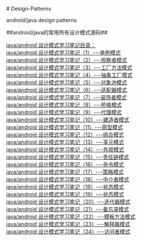﻿﻿# Design-Patterns

android/java design patterns

##android/java的常用所有设计模式源码##

[java/android 设计模式学习笔记目录：](http://blog.csdn.net/self_study/article/details/51234377)</br>
[java/android 设计模式学习笔记（1）---单例模式](http://blog.csdn.net/self_study/article/details/50835410)</br>
[java/android 设计模式学习笔记（2）---观察者模式](http://blog.csdn.net/self_study/article/details/51346849)</br>
[java/android 设计模式学习笔记（3）---工厂方法模式](http://blog.csdn.net/self_study/article/details/51419770)</br>
[java/android 设计模式学习笔记（4）---抽象工厂模式](http://blog.csdn.net/self_study/article/details/51472885)</br>
[java/android 设计模式学习笔记（5）---对象池模式](http://blog.csdn.net/self_study/article/details/51477002)</br>
[java/android 设计模式学习笔记（6）---适配器模式](http://blog.csdn.net/self_study/article/details/51585664)</br>
[java/android 设计模式学习笔记（7）---装饰者模式](http://blog.csdn.net/self_study/article/details/51591709)</br>
[java/android 设计模式学习笔记（8）---桥接模式](http://blog.csdn.net/self_study/article/details/51622243)</br>
[java/android 设计模式学习笔记（9）---代理模式](http://blog.csdn.net/self_study/article/details/51628486)</br>
[java/android 设计模式学习笔记（10）---建造者模式](http://blog.csdn.net/self_study/article/details/51707029)</br>
[java/android 设计模式学习笔记（11）---原型模式](http://blog.csdn.net/self_study/article/details/51757525)</br>
[java/android 设计模式学习笔记（12）---组合模式](http://blog.csdn.net/self_study/article/details/51761709)</br>
[java/android 设计模式学习笔记（13）---享元模式](http://blog.csdn.net/self_study/article/details/51870660)</br>
[java/android 设计模式学习笔记（14）---外观模式](http://blog.csdn.net/self_study/article/details/51931196)</br>
[java/android 设计模式学习笔记（15）---责任链模式](http://blog.csdn.net/self_study/article/details/52012370)</br>
[java/android 设计模式学习笔记（16）---命令模式](http://blog.csdn.net/self_study/article/details/52091539)</br>
[java/android 设计模式学习笔记（17）---策略模式](http://blog.csdn.net/self_study/article/details/52248437)</br>
[java/android 设计模式学习笔记（18）---中介者模式](http://blog.csdn.net/self_study/article/details/52344610)</br>
[java/android 设计模式学习笔记（19）---状态模式](http://blog.csdn.net/self_study/article/details/52432486)</br>
[java/android 设计模式学习笔记（19）---状态模式](http://blog.csdn.net/self_study/article/details/52432486)</br>
[java/android 设计模式学习笔记（20）---迭代器模式](http://blog.csdn.net/self_study/article/details/52502709)</br>
[java/android 设计模式学习笔记（21）---备忘录模式](http://blog.csdn.net/self_study/article/details/52561728)</br>
[java/android 设计模式学习笔记（22）---模板方法模式](http://blog.csdn.net/self_study/article/details/52662896)</br>
[java/android 设计模式学习笔记（23）---解释器模式](http://blog.csdn.net/self_study/article/details/52737559)</br>
[java/android 设计模式学习笔记（24）---访问者模式](http://blog.csdn.net/self_study/article/details/52778713)</br>
